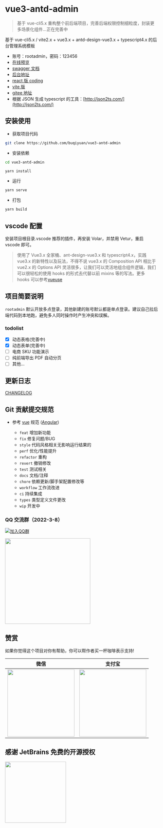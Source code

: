 # vue3-antd-admin

> 基于 vue-cli5.x 重构整个前后端项目，完善后端权限控制细粒度，封装更多场景化组件...正在完善中

基于 vue-cli5.x / vite2.x + vue3.x + antd-design-vue3.x + typescript4.x 的后台管理系统模板

- 账号：rootadmin，密码：123456
- [在线预览](http://buqiyuan.gitee.io/vue3-antd-admin/)
- [swagger 文档](https://nest-api.buqiyuan.site/swagger-api/static/index.html)
- [后台地址](https://github.com/buqiyuan/nest-admin)
- [react 版 coding](https://github.com/buqiyuan/react-antd-admin)
- [vite 版](https://github.com/buqiyuan/vite-vue3-admin)
- [gitee 地址](https://gitee.com/buqiyuan/vue3-antd-admin)
- 根据 JSON 生成 typescript 的工具：[http://json2ts.com/](http://json2ts.com/)

## 安装使用

- 获取项目代码

```bash
git clone https://github.com/buqiyuan/vue3-antd-admin
```

- 安装依赖

```bash
cd vue3-antd-admin

yarn install

```

- 运行

```bash
yarn serve
```

- 打包

```bash
yarn build
```

## vscode 配置

安装项目根目录.vscode 推荐的插件，再安装 Volar，并禁用 Vetur，重启 vscode 即可。

> 使用了 Vue3.x 全家桶、ant-design-vue3.x 和 typescript4.x，实践 vue3.x 的新特性以及玩法，不得不说 vue3.x 的 Composition API 相比于 vue2.x 的 Options API 灵活很多，让我们可以灵活地组合组件逻辑，我们可以很轻松的使用 hooks 的形式去代替以前 mixins 等的写法。更多 hooks 可以参考[vueuse](https://vueuse.org/functions.html)

## 项目简要说明

`rootadmin` 默认开放多点登录，其他新建的账号默认都是单点登录。建议自己拉后端代码到本地跑，避免多人同时操作时产生冲突和误解。

### todolist

- [x] 动态表格(完善中)
- [x] 动态表单(完善中)
- [ ] 电商 SKU 功能演示
- [ ] 纯前端导出 PDF 自动分页
- [ ] 其他...

## 更新日志

[CHANGELOG](./CHANGELOG.md)

## Git 贡献提交规范

- 参考 [vue](https://github.com/vuejs/vue/blob/dev/.github/COMMIT_CONVENTION.md) 规范 ([Angular](https://github.com/conventional-changelog/conventional-changelog/tree/master/packages/conventional-changelog-angular))

  - `feat` 增加新功能
  - `fix` 修复问题/BUG
  - `style` 代码风格相关无影响运行结果的
  - `perf` 优化/性能提升
  - `refactor` 重构
  - `revert` 撤销修改
  - `test` 测试相关
  - `docs` 文档/注释
  - `chore` 依赖更新/脚手架配置修改等
  - `workflow` 工作流改进
  - `ci` 持续集成
  - `types` 类型定义文件更改
  - `wip` 开发中

### QQ 交流群（2022-3-8）

[![加入QQ群](https://img.shields.io/badge/570108996-blue.svg)](https://qm.qq.com/cgi-bin/qm/qr?k=ID-KcAOdPUPWVgAnsPLF3gRdHLc8GURO&jump_from=webapi)

<div><img src="https://cdn.jsdelivr.net/gh/buqiyuan/MyImageHosting/imgs/vue3-antdv-admin/qq_group.jpg" height="280" /></div>

## 赞赏

如果你觉得这个项目对你有帮助，你可以帮作者买一杯咖啡表示支持!

| 微信 | 支付宝 |
| :-: | :-: |
| <img src="https://cdn.jsdelivr.net/gh/buqiyuan/MyImageHosting/imgs/vue3-antdv-admin/weixin.jpg" height="220" /> | <img src="https://cdn.jsdelivr.net/gh/buqiyuan/MyImageHosting/imgs/vue3-antdv-admin/zhifubao.jpg" height="220" /> |

## 感谢 JetBrains 免费的开源授权

<a href="https://www.jetbrains.com/?from=Mybatis-PageHelper" target="_blank">
<img src="https://user-images.githubusercontent.com/1787798/69898077-4f4e3d00-138f-11ea-81f9-96fb7c49da89.png" height="200"/></a>
